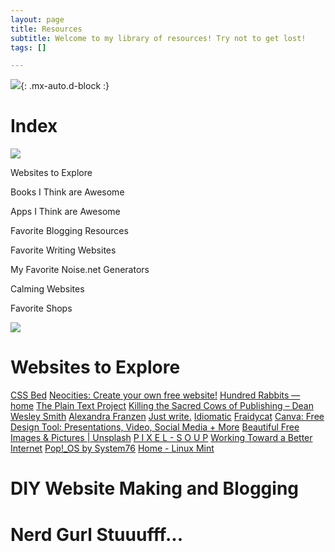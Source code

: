 ```yaml
---
layout: page
title: Resources
subtitle: Welcome to my library of resources! Try not to get lost!
tags: []

---
```

![](https://64.media.tumblr.com/460e90cbd60d50f37a59236acbd41a19/tumblr_orvdjmknOr1ucpx1qo2_r1_250.gif){: .mx-auto.d-block :}

# Index

![](http://fc02.deviantart.net/fs71/f/2013/172/3/a/heart_border__purple_black__by_revpixy-d6a0gve.gif)

Websites to Explore

Books I Think are Awesome

Apps I Think are Awesome

Favorite Blogging Resources

Favorite Writing Websites

My Favorite Noise.net Generators

Calming Websites

Favorite Shops

![](http://fc02.deviantart.net/fs71/f/2013/172/3/a/heart_border__purple_black__by_revpixy-d6a0gve.gif)

# Websites to Explore
[CSS Bed](https://www.cssbed.com/)
[Neocities: Create your own free website!](https://neocities.org/)
[Hundred Rabbits — home](https://100r.co/site/home.html)
[The Plain Text Project](https://plaintextproject.online/)
[Killing the Sacred Cows of Publishing – Dean Wesley Smith](https://www.deanwesleysmith.com/category/killing-the-sacred-cows-of-publishing/)
[Alexandra Franzen](http://www.alexandrafranzen.com/)
[Just write.](https://www.sarasoueidan.com/desk/just-write/)
[Idiomatic](https://idiomatic.rosano.ca/)
[Fraidycat](https://fraidyc.at/)
[Canva: Free Design Tool: Presentations, Video, Social Media + More](https://www.canva.com/)
[Beautiful Free Images & Pictures | Unsplash](https://unsplash.com/)
[P I X E L - S O U P](https://pixel-soup.tumblr.com/)
[Working Toward a Better Internet](https://sadgrl.online/)
[Pop!_OS by System76](https://pop.system76.com/)
[Home - Linux Mint](https://linuxmint.com/)

# DIY Website Making and Blogging

# Nerd Gurl Stuuufff...